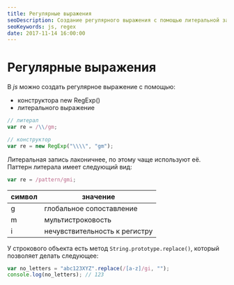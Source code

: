 ```yaml
---
title: Регулярные выражения
seoDescription: Создание регулярного выражения с помощью литеральной записи и конструктора в JavaScript.
seoKeywords: js, regex
date: 2017-11-14 16:00:00
---
```

# Регулярные выражения

В *js* можно создать регулярное выражение с помощью:

+ конструктора new RegExp()
+ литерального выражение

```js
// литерал
var re = /\\/gm;

// конструктор
var re = new RegExp("\\\\", "gm");
```

Литеральная запись лаконичнее, по этому чаще используют её. Паттерн литерала имеет следующий вид:

```js
var re = /pattern/gmi;
```

символ | значение
--- | ---
g | глобальное сопоставление
m | мультистроковость
i | нечувствительность к регистру

У строкового объекта есть метод `String.prototype.replace()`, который позволяет делать следующее:

```js
var no_letters = "abc123XYZ".replace(/[a-z]/gi, "");
console.log(no_letters); // 123
```